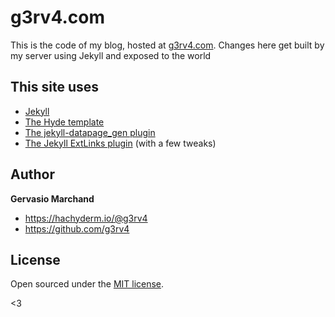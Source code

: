 # g3rv4.com

This is the code of my blog, hosted at [g3rv4.com](https://g3rv4.com). Changes here get built by my server using Jekyll and exposed to the world

## This site uses
* [Jekyll](https://jekyllrb.com/)
* [The Hyde template](https://hyde.getpoole.com/)
* [The jekyll-datapage_gen plugin](https://github.com/avillafiorita/jekyll-datapage_gen)
* [The Jekyll ExtLinks plugin](http://ogarkov.com/jekyll/plugins/extlinks/) (with a few tweaks)

## Author

**Gervasio Marchand**
- <https://hachyderm.io/@g3rv4>
- <https://github.com/g3rv4>

## License

Open sourced under the [MIT license](LICENSE.md).

<3
